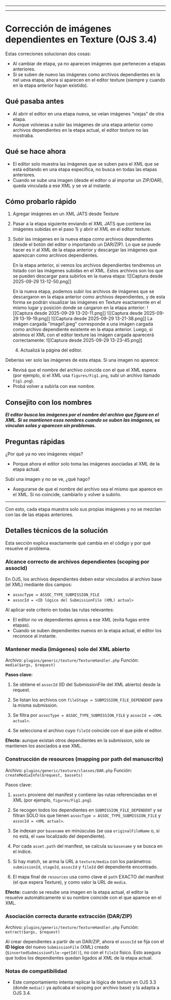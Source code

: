 
---
---

# Corrección de imágenes dependientes en Texture (OJS 3.4)

Estas correciones solucionan dos cosas:
- Al cambiar de etapa, ya no aparecen imágenes que pertenecen a etapas anteriores.
- Si se suben de nuevo las imágenes como archivos dependientes en la nel ueva etapa, ahora sí aparecen en el editor texture (siempre y cuando en la etapa anterior hayan existido).

## Qué pasaba antes

- Al abrir el editor en una etapa nueva, se veían imágenes “viejas” de otra etapa.
- Aunque volvieras a subir las imágenes de una etapa anterior como archivos dependientes en la etapa actual, el editor texture no las mostraba.
  
## Qué se hace ahora

- El editor solo muestra las imágenes que se suben para el XML que se está editando en una etapa específica, no busca en todas las etapas anteriores.
- Cuando se sube una imagen (desde el editor o al importar un ZIP/DAR), queda vinculada a ese XML y se ve al instante.

## Cómo probarlo rápido

1) Agregar imágenes en un XML JATS desde Texture
2) Pasar a la etapa siguiente enviando el XML JATS que contiene las imágenes subidas en el paso 1) y abrir el XML en el editor texture.
3) Subir las imágenes en la nueva etapa como archivos dependientes (desde el botón del editor o importando un DAR/ZIP). Lo que se puede hacer es ir al XML de la etapa anterior y descargar las imágenes que aparezcan como archivos dependientes.
   
   En la etapa anterior, si vemos los archivos dependientes tendremos un listado con las imágenes subidas en el XML. Estos archivos son los que se pueden descargar para subirlos en la nueva etapa:
   ![[Captura desde 2025-09-29 13-12-50.png]]
   
   En la nueva etapa, podemos subir los archivos de imágenes que se descargaron en la etapa anterior como archivos dependientes, y de esta forma se podrán visualizar las imágenes en Texture exactamente en el mismo lugar y posición donde se cargaron en la etapa anterior:
    ![[Captura desde 2025-09-29 13-20-11.png]]
   ![[Captura desde 2025-09-29 13-19-19.png]] ![[Captura desde 2025-09-29 13-21-38.png]]
   La imágen cargada "image1.jpeg" corresponde a una imágen cargada como archivo dependiente existente en la etapa anterior. 
   Luego, si abrimos el XML con el editor texture las imágen cargada aparecerá correctamente:
   ![[Captura desde 2025-09-29 13-23-45.png]]
   
   4) Actualizá la página del editor.

Deberías ver solo las imágenes de esta etapa. Si una imagen no aparece:
- Revisá que el nombre del archivo coincida con el que el XML espera (por ejemplo, si el XML usa `figures/Fig1.png`, subí un archivo llamado `Fig1.png`).
- Probá volver a subirla con ese nombre.

## Consejito con los nombres

***El editor busca las imágenes por el nombre del archivo que figura en el XML. Si se mantienen esos nombres cuando se suben las imágenes, se vinculan solas y aparecen sin problemas.***
## Preguntas rápidas

¿Por qué ya no veo imágenes viejas?
- Porque ahora el editor solo toma las imágenes asociadas al XML de la etapa actual.

Subí una imagen y no se ve, ¿qué hago?
- Asegurarse de que el nombre del archivo sea el mismo que aparece en el XML. Si no coincide, cambiarlo y volver a subirlo.

---

Con esto, cada etapa muestra solo sus propias imágenes y no se mezclan con las de las etapas anteriores.

## Detalles técnicos de la solución

Esta sección explica exactamente qué cambia en el código y por qué resuelve el problema.

### Alcance correcto de archivos dependientes (scoping por assocId)

En OJS, los archivos dependientes deben estar vinculados al archivo base (el XML) mediante dos campos:

- `assocType = ASSOC_TYPE_SUBMISSION_FILE`
- `assocId = <ID lógico del SubmissionFile (XML) actual>`

Al aplicar este criterio en todas las rutas relevantes:
- El editor no ve dependientes ajenos a ese XML (evita fugas entre etapas).
- Cuando se suben dependientes nuevos en la etapa actual, el editor los reconoce al instante.

### Mantener media (imágenes) solo del XML abierto

Archivo: `plugins/generic/texture/TextureHandler.php`
Función: `media($args, $request)`

**Pasos clave:**

1. Se obtiene el `assocId` (ID del SubmissionFile del XML abierto) desde la request.

2. Se listan los archivos con `fileStage = SUBMISSION_FILE_DEPENDENT` para la misma submission.

3. Se filtra por `assocType = ASSOC_TYPE_SUBMISSION_FILE` y `assocId = <XML actual>`.

4. Se selecciona el archivo cuyo `fileId` coincide con el que pide el editor.

**Efecto:** aunque existan otros dependientes en la submission, solo se mantienen los asociados a ese XML.

### Construcción de resources (mapping por path del manuscrito)

Archivo: `plugins/generic/texture/classes/DAR.php`
Función: `createMediaInfo($request, $assets)`

Pasos clave:

1. `assets` proviene del manifest y contiene las rutas referenciadas en el XML (por ejemplo, `figures/Fig1.png`).

2. Se recogen todos los dependientes en `SUBMISSION_FILE_DEPENDENT` y se filtran SOLO los que tienen `assocType = ASSOC_TYPE_SUBMISSION_FILE` y `assocId = <XML actual>`.

3. Se indexan por `basename` en minúsculas (se usa `originalFileName` o, si no está, el `name` localizado del dependiente).

4. Por cada `asset.path` del manifest, se calcula su `basename` y se busca en el índice.

5. Si hay match, se arma la URL a `texture/media` con los parámetros: `submissionId`, `stageId`, `assocId` y `fileId` del dependiente encontrado.

6. El mapa final de `resources` usa como clave el `path` EXACTO del manifest (el que espera Texture), y como valor la URL de `media`.

**Efecto:** cuando se resube una imagen en la etapa actual, el editor la resuelve automáticamente si su nombre coincide con el que aparece en el XML.

### Asociación correcta durante extracción (DAR/ZIP)

Archivo: `plugins/generic/texture/TextureHandler.php`
Función: `extract($args, $request)`

Al crear dependientes a partir de un DAR/ZIP, ahora el `assocId` se fija con el **ID lógico** del nuevo `SubmissionFile` (XML) creado (`$insertedSubmissionFile->getId()`), no con el `fileId` físico. Esto asegura que todos los dependientes quedan ligados al XML de la etapa actual.

### Notas de compatibilidad

- Este comportamiento intenta replicar la lógica de texture en OJS 3.3 (donde `media()` ya aplicaba el scoping por archivo base) y la adapta a OJS 3.4.